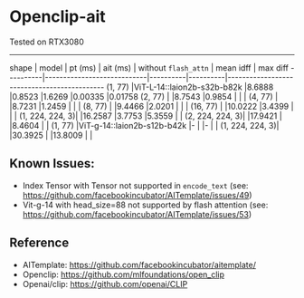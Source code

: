 # Openclip-ait

Tested on RTX3080

----------------------------------------------------------------------------------------------------------
shape     | model                      | pt (ms)  | ait (ms) | without `flash_attn` | mean idff | max diff
----------|----------------------------|----------|----------|--------------------------------------------
(1, 77)   |ViT-L-14::laion2b-s32b-b82k |8.6888    |0.8523    |1.6269                |0.00335    |0.01758
(2, 77)   |                            |8.7543    |0.9854    |                      |           |
(4, 77)   |                            |8.7231    |1.2459    |                      |           |
(8, 77)   |                            |9.4466    |2.0201    |                      |           |
(16, 77)  |                            |10.0222   |3.4399    |                      |           |
(1, 224, 224, 3)|                      |16.2587   |3.7753    |5.3559                |           |
(2, 224, 224, 3)|                      |17.9421   |          |8.4604                |           |
(1, 77)   |ViT-g-14::laion2b-s12b-b42k |-         |          |-                     |           |
(1, 224, 224, 3)|                      |30.3925   |          |13.8009               |           |


## Known Issues:
- Index Tensor with Tensor not supported in `encode_text` (see: https://github.com/facebookincubator/AITemplate/issues/49)
- Vit-g-14 with head_size=88 not supported by flash attention (see: https://github.com/facebookincubator/AITemplate/issues/53)


## Reference
- AITemplate: https://github.com/facebookincubator/aitemplate/
- Openclip: https://github.com/mlfoundations/open_clip
- Openai/clip: https://github.com/openai/CLIP
